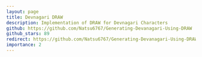 ```yaml
---
layout: page
title: Devnagari DRAW
description: Implementation of DRAW for Devnagari Characters
github: https://github.com/Natsu6767/Generating-Devanagari-Using-DRAW
github_stars: 89
redirect: https://github.com/Natsu6767/Generating-Devanagari-Using-DRAW
importance: 2
---
```

